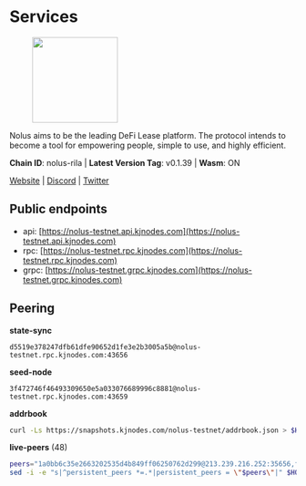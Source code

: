 # Services

<figure><img src="https://raw.githubusercontent.com/kj89/testnet_manuals/main/pingpub/logos/nolus.png" width="150" alt=""><figcaption></figcaption></figure>

Nolus aims to be the leading DeFi Lease platform. The protocol  intends to become a tool for empowering people, simple to use, and highly efficient.

**Chain ID**: nolus-rila | **Latest Version Tag**: v0.1.39 | **Wasm**: ON

[Website](https://www.nolus.io) | [Discord](https://discord.gg/nolus-protocol) | [Twitter](https://twitter.com/NolusProtocol)


## Public endpoints

* api: [https://nolus-testnet.api.kjnodes.com](https://nolus-testnet.api.kjnodes.com)
* rpc: [https://nolus-testnet.rpc.kjnodes.com](https://nolus-testnet.rpc.kjnodes.com)
* grpc: [https://nolus-testnet.grpc.kjnodes.com](https://nolus-testnet.grpc.kjnodes.com)

## Peering

**state-sync**

```text
d5519e378247dfb61dfe90652d1fe3e2b3005a5b@nolus-testnet.rpc.kjnodes.com:43656
```

**seed-node**

```text
3f472746f46493309650e5a033076689996c8881@nolus-testnet.rpc.kjnodes.com:43659
```

**addrbook**
```bash
curl -Ls https://snapshots.kjnodes.com/nolus-testnet/addrbook.json > $HOME/.nolus/config/addrbook.json
```

**live-peers** (48)
```bash
peers="1a0bb6c35e2663202535d4b849ff06250762d299@213.239.216.252:35656,f18dc078813073ffad0d1926ab81330093246943@154.53.62.245:26656,7a1fc4d1cc0ffec7db6a2a15496136e62561b162@161.97.146.108:26656,5c2a752c9b1952dbed075c56c600c3a79b58c395@195.3.220.135:27016,9c2841a4edb3afd6292dac393fbe8fe10e5c7f4f@62.141.39.48:37656,f09a8ba06a00d1edc517995040313732f94c2b56@95.214.55.155:18656,ac86c1678e20a87bf2f036741932910869726337@135.181.222.185:15656,dbe8cc1267030ffe2a46f14e3068d2c1ab42ba8d@185.213.25.129:60656,f3bc995e1a56f15dacbbaf0165d17a0505324542@194.163.180.106:60656,9a1d174e1983d56fb40f674fe0e19384ece6320d@194.60.201.171:26656,18ead126cc62f5aee200a8322b5c97fca6d05880@173.212.194.45:26656,67be97f5ef69a4f149fbef7970ba888e5b2c2cff@65.108.231.124:16656,7f8b4221fca509b6a5b58ed0736f3cd7bd57e8c4@149.102.140.248:60656,5c236704215735ea722a3ca742a5161c2e871ec6@65.109.85.209:29656,0a507a8e774c22e32c91641ce732f29d79dd45a3@146.190.98.207:26656,1dfcd378d1115a12dce9dc766945304ada392443@143.198.225.105:26656,6a6b3aa6acc25d15a60a58dc92ac443e2379d77f@194.146.13.128:60656,ded71439b5a7e377ee272ea7bc3ba132374aa6df@167.86.96.173:27656,fa75cd5dd243ef9dd40516921994a90ef522c776@85.190.254.14:43656,cb989bd3f416226bfd71631c0348ea38a1df3ec0@65.109.106.91:23656,5cfeb3c600649c24cbc48fd383982f0239d7d1d1@84.46.241.66:26656,04a0036ff421f2dd8f46cca1fae9a893624bd868@95.216.14.72:29656,5289137e6134895c5b3b82a9847869f2a889cdc0@65.108.97.58:2776,ce81aede998514371277a57979712392ffc3d46c@45.142.214.3:37656,e0aac09f3de68abf583b0e3994228ee8bd19d1eb@168.119.124.130:45659,5fa35e88a3dd6d959b380f2e056348db20185919@78.29.44.119:26656,82e7f32dc40a1e7065d11ed3f5d125801baac986@84.46.242.187:26656,f57aadca364cd361b6db0046a40520f33e4146af@188.166.224.158:23656,98f1c8de34db535585bfa390151b1d2ab323dc31@167.86.99.207:26656,65197f1840b325993db1473756d5c164900e876c@84.46.240.254:26656,5304f56b5485cf8e055602e431216459dc846a89@207.180.215.98:27656,55acbb36f6e18ce9d5034c1e0f615bf13ee1ae27@195.2.80.63:43656,a9cce28334e6111c74934140ef915abb20968d2f@89.252.21.37:26656,4c9cd7d965b121cd35db5622cac6f76c1e0e0fa0@80.241.220.28:60656,43294ababb32039af22c5bac16451d7a2b056f33@77.94.99.52:26656,3c10b14c6d5511d6d3c553bfef9951e30cc03233@89.117.63.140:26656,d4dfb2b6bc2d119b71ffc6106438462605024904@155.133.23.141:26656,24bba2053533b3c4b7ee1bc1e8b5bcd36c05944a@84.46.241.40:26656,d054d55329c4230351fb258842517f61e2317f4e@164.90.159.203:26656,d71f6a702561b08023810464a96668045dbabd9e@95.214.55.25:26656,71cb32264e19b25fc313d0ff8baf24fe948576a1@65.109.30.12:60656,58d7fc67e12548f3f1ddda3bbe6000ae3d9d638c@85.10.198.169:13656,87e0e6af0e4bafe95f32504c0c3db44920564a10@24.199.113.39:26656,67aa516b1618399b2ca3a042946a22f4054e2e8b@155.133.27.231:26656,978343866e94da50c12e01bccfdf18c1b54a9e9b@194.163.180.217:60656,a2ced16779b2e795e1c21e59e8ee17ab5557f861@96.234.160.22:30656,66a81705eb9a8ec9c12726acbd82366ed0143724@79.137.248.243:26656,5bf83be8dfe52fe2c204300f1e9b1449487ce5af@88.99.164.158:1176"
sed -i -e "s|^persistent_peers *=.*|persistent_peers = \"$peers\"|" $HOME/.nolus/config/config.toml
```
